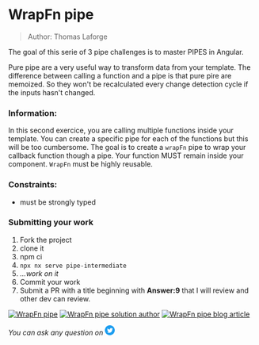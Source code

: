 <h1>WrapFn pipe</h1>

> Author: Thomas Laforge

The goal of this serie of 3 pipe challenges is to master PIPES in Angular.

Pure pipe are a very useful way to transform data from your template. The difference between calling a function and a pipe is that pure pire are memoized. So they won't be recalculated every change detection cycle if the inputs hasn't changed.

### Information:

In this second exercice, you are calling multiple functions inside your template. You can create a specific pipe for each of the functions but this will be too cumbersome.
The goal is to create a `wrapFn` pipe to wrap your callback function though a pipe. Your function MUST remain inside your component. `WrapFn` must be highly reusable.

### Constraints:

- must be strongly typed

### Submitting your work

1. Fork the project
2. clone it
3. npm ci
4. `npx nx serve pipe-intermediate`
5. _...work on it_
6. Commit your work
7. Submit a PR with a title beginning with **Answer:9** that I will review and other dev can review.

<a href="https://github.com/tomalaforge/angular-challenges/pulls?q=label%3A9+label%3Aanswer"><img src="https://img.shields.io/badge/-Solutions-green" alt="WrapFn pipe"/></a>
<a href='https://github.com/tomalaforge/angular-challenges/pulls?q=label%3A9+label%3A"answer+author"'><img src="https://img.shields.io/badge/-Author solution-important" alt="WrapFn pipe solution author"/></a>
<a href="https://medium.com/ngconf/boost-your-apps-performance-by-wrapping-your-functions-inside-a-pipe-7e889a901d1d" target="_blank" rel="noopener noreferrer"><img src="https://img.shields.io/badge/-Blog post explanation-blue" alt="WrapFn pipe blog article"/></a>

_You can ask any question on_ <a href="https://twitter.com/laforge_toma" target="_blank" rel="noopener noreferrer"><img src="./../../logo/twitter.svg" height=20px alt="twitter"/></a>
